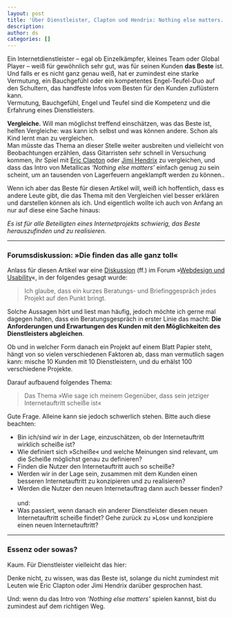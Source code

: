 ```yaml
---
layout: post
title: 'Über Dienstleister, Clapton und Hendrix: Nothing else matters.'
description:
author: ds
categories: []
---
```


Ein Internetdienstleister – egal ob Einzelkämpfer, kleines Team oder Global Player – weiß für gewöhnlich sehr gut, was für seinen Kunden **das Beste** ist. Und falls er es nicht ganz genau weiß, hat er zumindest eine starke Vermutung, ein Bauchgefühl oder ein kompetentes Engel-Teufel-Duo auf den Schultern, das handfeste Infos vom Besten für den Kunden zuflüstern kann.  
 Vermutung, Bauchgefühl, Engel und Teufel sind die Kompetenz und die Erfahrung eines Dienstleisters.

**Vergleiche.** Will man möglichst treffend einschätzen, was das Beste ist, helfen Vergleiche: was kann ich selbst und was können andere. Schon als Kind lernt man zu vergleichen.  
 Man müsste das Thema an dieser Stelle weiter ausbreiten und vielleicht von Beobachtungen erzählen, dass Gitarristen sehr schnell in Versuchung kommen, ihr Spiel mit [Eric Clapton](http://de.wikipedia.org/wiki/Eric_Clapton) oder [Jimi Hendrix](http://de.wikipedia.org/wiki/Jimi_Hendrix) zu vergleichen, und dass das Intro von Metallicas *‘Nothing else matters’* einfach genug zu sein scheint, um an tausenden von Lagerfeuern angeklampft werden zu können..

Wenn ich aber das Beste für diesen Artikel will, weiß ich hoffentlich, dass es andere Leute gibt, die das Thema mit den Vergleichen viel besser erklären und darstellen können als ich. Und eigentlich wollte ich auch von Anfang an nur auf diese eine Sache hinaus:

*Es ist für alle Beteiligten eines Internetprojekts schwierig, das Beste herauszufinden und zu realisieren.*

---

### Forumsdiskussion: »Die finden das alle ganz toll«

Anlass für diesen Artikel war eine [Diskussion](https://www.xing.com/app/forum?op=showarticles;id=9762990) (ff.) im Forum »[Webdesign und Usability](https://www.xing.com/net/webdesignundusability)«, in der folgendes gesagt wurde:

> Ich glaube, dass ein kurzes Beratungs- und Briefinggespräch jedes Projekt auf den Punkt bringt.

Solche Aussagen hört und liest man häufig, jedoch möchte ich gerne mal dagegen halten, dass ein Beratungsgespräch in erster Linie das macht: **Die Anforderungen und Erwartungen des Kunden mit den Möglichkeiten des Dienstleisters abgleichen**.

Ob und in welcher Form danach ein Projekt auf einem Blatt Papier steht, hängt von so vielen verschiedenen Faktoren ab, dass man vermutlich sagen kann: mische 10 Kunden mit 10 Dienstleistern, und du erhälst 100 verschiedene Projekte.

Darauf aufbauend folgendes Thema:

> Das Thema »Wie sage ich meinem Gegenüber, dass sein jetziger Internetauftritt scheiße ist«

Gute Frage. Alleine kann sie jedoch schwerlich stehen. Bitte auch diese beachten:

- Bin ich/sind wir in der Lage, einzuschätzen, ob der Internetauftritt wirklich scheiße ist?
- Wie definiert sich »Scheiße« und welche Meinungen sind relevant, um die Scheiße möglichst genau zu definieren?
- Finden die Nutzer den Internetauftritt auch so scheiße?
- Werden wir in der Lage sein, zusammen mit dem Kunden einen besseren Internetauftritt zu konzipieren und zu realisieren?
- Werden die Nutzer den neuen Internetauftrag dann auch besser finden?  
   
und:
- Was passiert, wenn danach ein anderer Dienstleister diesen neuen Internetauftritt scheiße findet? Gehe zurück zu »Los« und konzipiere einen neuen Internetauftritt?

---

### Essenz oder sowas?

Kaum. Für Dienstleister vielleicht das hier:

Denke nicht, zu wissen, was das Beste ist, solange du nicht zumindest mit Leuten wie Eric Clapton oder Jimi Hendrix darüber gesprochen hast.

Und: wenn du das Intro von *‘Nothing else matters’* spielen kannst, bist du zumindest auf dem richtigen Weg.


